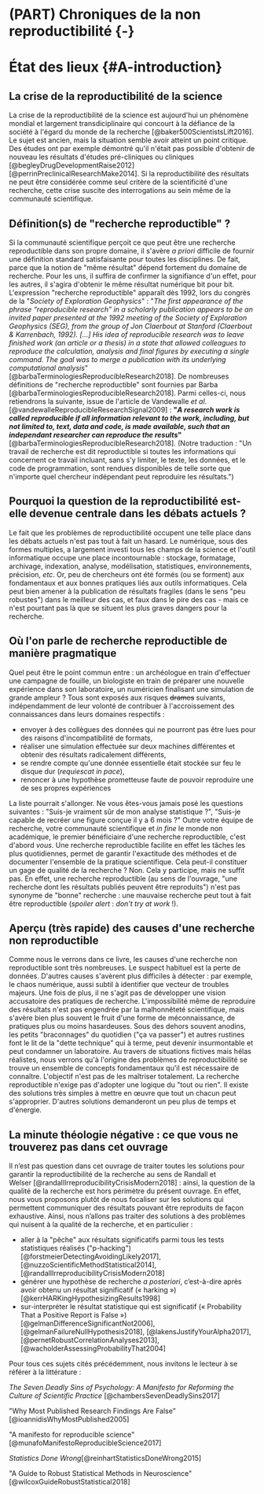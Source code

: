 # (PART) Chroniques de la non reproductibilité {-}

# État des lieux {#A-introduction}

## La crise de la reproductibilité de la science

La crise de la reproductibilité de la science est aujourd'hui un phénomène mondial et
largement transdiciplinaire qui concourt à la défiance de la société à l'égard
du monde de la recherche [@baker500ScientistsLift2016]. Le sujet est ancien, mais la situation semble avoir atteint un point critique. Des études ont par exemple démontré qu'il n'était pas possible d'obtenir de nouveau les résultats d'études pré-cliniques ou cliniques [@begleyDrugDevelopmentRaise2012] [@perrinPreclinicalResearchMake2014]. Si la reproductibilité des résultats ne peut être considérée comme seul critère de la scientificité d'une recherche, cette crise suscite des interrogations au sein même de la communauté scientifique.

## Définition(s) de "recherche reproductible" ?

Si la communauté scientifique perçoit ce que peut être une recherche reproductible dans son
propre domaine, il s'avère *a priori* difficile de fournir une
définition standard satisfaisante pour toutes les disciplines. De fait, parce que la notion de "même
résultat" dépend fortement du domaine de recherche. Pour les uns, il suffira de confirmer
la signifiance d'un effet, pour les autres, il s'agira d'obtenir le même
résultat numérique bit pour bit. 
L'expression "recherche reproductible" apparaît dès 1992, lors du congrès de la "*Society of Exploration Geophysics*" : "*The first appearance of the phrase “reproducible research” in a scholarly publication appears to be an invited paper presented at the 1992 meeting of the Society of Exploration Geophysics (SEG), from the group of Jon Claerbout at Stanford (Claerbout & Karrenbach, 1992). […] His idea of reproducible research was to leave finished work (an article or a thesis) in a state that allowed colleagues to reproduce the calculation, analysis and final figures by executing a single command. The goal was to merge a publication with its underlying computational analysis*" [@barbaTerminologiesReproducibleResearch2018].
De nombreuses définitions de "recherche reproductible" sont fournies par Barba [@barbaTerminologiesReproducibleResearch2018]. Parmi celles-ci, nous retiendrons la suivante, issue de l'article de Vandewalle *et al*.[@vandewalleReproducibleResearchSignal2009] : 
**"*A research work is called reproducible if all information relevant to the work, including, but not limited to, text, data and code, is made available, such that an independant researcher can reproduce the results*"** [@barbaTerminologiesReproducibleResearch2018]. (Notre traduction : "Un travail de recherche est dit reproductible si toutes les informations qui concernent ce travail incluant, sans s'y limiter, le texte, les données, et le code de programmation, sont rendues disponibles de telle sorte que n'importe quel chercheur indépendant peut reproduire les résultats.") 

## Pourquoi la question de la reproductibilité est-elle devenue centrale dans les débats actuels ?

Le fait que les problèmes de reproductibilité occupent une telle place dans les débats actuels n'est
pas tout à fait un hasard. Le numérique, sous des formes multiples, a largement
investi tous les champs de la science et l'outil informatique occupe une place incontournable : stockage, formatage,
archivage, indexation, analyse, modélisation, statistiques, 
environnements, précision, *etc*. Or, peu de chercheurs ont été 
formés (ou se forment) aux fondamentaux et aux bonnes pratiques liés aux outils informatiques. Cela peut
bien amener à la publication de résultats fragiles (dans le sens "peu robustes") dans le meilleur
des cas, et faux dans le pire des cas - mais ce n'est pourtant pas là que se
situent les plus graves dangers pour la recherche. 

## Où l'on parle de recherche reproductible de manière pragmatique

Quel peut être le point commun entre : un archéologue en train d'effectuer une campagne de fouille, 
un biologiste en train de préparer une nouvelle expérience dans son laboratoire,
un numéricien finalisant une simulation de grande ampleur ?
Tous sont exposés aux risques ~~drames~~ suivants, indépendamment de leur volonté de contribuer à l'accroissement
des connaissances dans leurs domaines respectifs : 

- envoyer à des collègues des données qui ne pourront pas être lues pour des raisons
d'incompatibilité de formats,
- réaliser une simulation effectuée sur deux machines différentes et obtenir des résultats radicalement différents,
- se rendre compte qu'une donnée essentielle était stockée sur feu le disque dur (*requiescat in pace*),
- renoncer à une hypothèse prometteuse faute de pouvoir reproduire une de ses propres expériences

La liste pourrait s'allonger.
Ne vous êtes-vous jamais posé les questions suivantes : "Suis-je vraiment sûr de mon analyse statistique ?", "Suis-je capable de recréer une figure conçue il y a 6 mois ?" Outre votre équipe de recherche, votre communauté scientifique et *in fine* le monde non académique, le premier bénéficiaire d'une recherche reproductible, c'est d'abord *vous*. Une recherche
reproductible facilite en effet les tâches les plus quotidiennes, permet de garantir
l'exactitude des méthodes et de documenter l'ensemble de la pratique
scientifique. Cela peut-il constituer un gage de qualité de la recherche ? Non. Cela y
participe, mais ne suffit pas. En effet, une recherche reproductible (au sens de l'ouvrage, "une recherche dont les résultats publiés peuvent être reproduits") n'est pas synonyme de "bonne"
recherche : une mauvaise recherche peut tout à fait être
reproductible (*spoiler alert* : *don't try at work* !).

## Aperçu (très rapide) des causes d'une recherche non reproductible

Comme nous le verrons dans ce livre, les causes d'une recherche
non reproductible sont très nombreuses. Le suspect habituel est la perte de données.
D'autres causes s'avèrent plus difficiles à détecter : par exemple, le chaos numérique, aussi subtil à identifier que vecteur de troubles majeurs. 
Une fois de plus, il ne s'agit pas de développer une vision accusatoire des pratiques de recherche.
L'impossibilité même de reproduire des résultats n'est pas engendrée par la malhonnêteté scientifique, mais s'avère bien plus souvent le fruit d'une forme de méconnaissance, de pratiques plus ou moins hasardeuses. 
Sous des dehors souvent anodins, les petits "braconnages" du quotidien ("ça va passer") et autres rustines font le lit de la "dette technique" qui à terme, peut devenir insurmontable et peut condamner un laboratoire. 
Au travers de situations fictives mais hélas réalistes, nous verrons qu'à l'origine
des problèmes de reproductibilité se trouve un ensemble de concepts fondamentaux qu'il
est nécessaire de connaître. L'objectif n'est pas de les maîtriser totalement. La
recherche reproductible n'exige pas d'adopter une logique du "tout ou rien". Il existe
des solutions très simples à mettre en œuvre que tout un chacun peut s'approprier.
D'autres solutions demanderont un peu plus de temps et d'énergie. 

## La minute théologie négative : ce que vous ne trouverez pas dans cet ouvrage

Il n’est pas question dans cet ouvrage de traiter toutes les solutions pour garantir la reproductibilité de la recherche au sens de Randall et Welser [@randallIrreproducibilityCrisisModern2018] : ainsi, la question de la qualité de la recherche est hors périmètre du présent ouvrage. En effet, nous vous proposons plutôt de nous focaliser sur les solutions qui permettent communiquer des résultats pouvant être reproduits de façon exhaustive. 
Ainsi, nous n’allons pas traiter des solutions à des problèmes qui nuisent à la qualité de la recherche, et en particulier : 

- aller à la "pêche" aux résultats significatifs parmi tous les tests statistiques réalisés ("p-hacking") [@forstmeierDetectingAvoidingLikely2017], [@nuzzoScientificMethodStatistical2014], [@randallIrreproducibilityCrisisModern2018]
- générer une hypothèse de recherche *a posteriori*, c’est-à-dire après avoir obtenu un résultat significatif (« harking ») [@kerrHARKingHypothesizingResults1998]
- sur-interpréter le résultat statistique qui est significatif (« Probability That a Positive Report is False ») [@gelmanDifferenceSignificantNot2006], [@gelmanFailureNullHypothesis2018], [@lakensJustifyYourAlpha2017], [@pernetRobustCorrelationAnalyses2013], [@wacholderAssessingProbabilityThat2004]

Pour tous ces sujets cités précédemment, nous invitons le lecteur à se référer à la littérature : 

*The Seven Deadly Sins of Psychology: A Manifesto for Reforming the Culture of Scientific Practice* [@chambersSevenDeadlySins2017]

"Why Most Published Research Findings Are False"[@ioannidisWhyMostPublished2005]

"A manifesto for reproducible science"[@munafoManifestoReproducibleScience2017]

*Statistics Done Wrong*[@reinhartStatisticsDoneWrong2015]

"A Guide to Robust Statistical Methods in Neuroscience"[@wilcoxGuideRobustStatistical2018]

